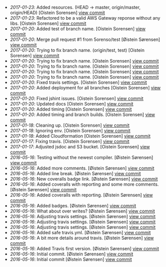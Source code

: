* _2017-01-23_: Added resources. (HEAD -> master, origin/master, origin/HEAD) [Oistein Sorensen] <a href="http://github.com/5orenso/aws-lambda-boilerplate/commit/b25d2c6001b0a6545815054417ddd4bee6a00ed9">view commit</a>
* _2017-01-23_: Refactored to be a valid AWS Gateway reponse without any libs. [Oistein Sorensen] <a href="http://github.com/5orenso/aws-lambda-boilerplate/commit/267d396c8faca1d25e329704daf5e949cd7fd901">view commit</a>
* _2017-01-20_: Added test of branch name. [Oistein Sorensen] <a href="http://github.com/5orenso/aws-lambda-boilerplate/commit/e1ac30d1580ef8682b41bdd59e1a4d940c385b13">view commit</a>
* _2017-01-20_: Merge pull request #1 from 5orenso/test [Øistein Sørensen] <a href="http://github.com/5orenso/aws-lambda-boilerplate/commit/acd3c7af537e9d3e34016c8620a614f59d6ae254">view commit</a>
* _2017-01-20_: Trying to fix branch name. (origin/test, test) [Oistein Sorensen] <a href="http://github.com/5orenso/aws-lambda-boilerplate/commit/6cf6ad2e86a581b33b03fffc527453b67ef10efb">view commit</a>
* _2017-01-20_: Trying to fix branch name. [Oistein Sorensen] <a href="http://github.com/5orenso/aws-lambda-boilerplate/commit/010609198da7bebc29fd7cd8d62e55a57c93e275">view commit</a>
* _2017-01-20_: Trying to fix branch name. [Oistein Sorensen] <a href="http://github.com/5orenso/aws-lambda-boilerplate/commit/87443545cd0fd4c7d1079b8d7eee3071e678411e">view commit</a>
* _2017-01-20_: Trying to fix branch name. [Oistein Sorensen] <a href="http://github.com/5orenso/aws-lambda-boilerplate/commit/82fb18e711b34148d992dd7ae0fc435c1af389b2">view commit</a>
* _2017-01-20_: Trying to fix branch name. [Oistein Sorensen] <a href="http://github.com/5orenso/aws-lambda-boilerplate/commit/c396d22287cc2d9e9fee3e2a2f541307b4f853b8">view commit</a>
* _2017-01-20_: Fixed travis settings. [Oistein Sorensen] <a href="http://github.com/5orenso/aws-lambda-boilerplate/commit/9101ed5c3252b13fcdf033f4a2f385587589d06c">view commit</a>
* _2017-01-20_: Added deployment for all branches [Oistein Sorensen] <a href="http://github.com/5orenso/aws-lambda-boilerplate/commit/8a99b7f01016847c4b9736eba8c9efa3593d8b63">view commit</a>
* _2017-01-20_: Fixed jshint issues. [Oistein Sorensen] <a href="http://github.com/5orenso/aws-lambda-boilerplate/commit/c765dc555ece401f1e46f35eba85c4862771e5ca">view commit</a>
* _2017-01-20_: Updated docs [Oistein Sorensen] <a href="http://github.com/5orenso/aws-lambda-boilerplate/commit/05129fc31714ac91f671194c81d06cf6535411dd">view commit</a>
* _2017-01-20_: Added timing [Oistein Sorensen] <a href="http://github.com/5orenso/aws-lambda-boilerplate/commit/2ba4a25e37b2b7d11f64bf99576f9c88367699a6">view commit</a>
* _2017-01-20_: Added timing and branch builds. [Oistein Sorensen] <a href="http://github.com/5orenso/aws-lambda-boilerplate/commit/f45190305dbe4bc658781e6c6cd325735145f7d8">view commit</a>
* _2017-01-18_: Cleaning up. [Oistein Sorensen] <a href="http://github.com/5orenso/aws-lambda-boilerplate/commit/42edead9fecbb618a6a850c4cd8f505ff8bbff6f">view commit</a>
* _2017-01-18_: Ignoring env. [Oistein Sorensen] <a href="http://github.com/5orenso/aws-lambda-boilerplate/commit/4a9e6304de6fd150d43d405e6ad637bee4f10a5a">view commit</a>
* _2017-01-18_: Added Cloudformation [Oistein Sorensen] <a href="http://github.com/5orenso/aws-lambda-boilerplate/commit/bae402f931107da8307b51dc9221f519eaa4f9ac">view commit</a>
* _2017-01-17_: Fixing travis. [Oistein Sorensen] <a href="http://github.com/5orenso/aws-lambda-boilerplate/commit/370076df50eb48a30381dd08d9b4a0870d160e66">view commit</a>
* _2017-01-17_: Adjusted jsdoc and S3 bucket. [Oistein Sorensen] <a href="http://github.com/5orenso/aws-lambda-boilerplate/commit/790c4203c1674df9730a471bd3accdb1e13abf78">view commit</a>
* _2016-05-16_: Testing without the newest compiler. [Øistein Sørensen] <a href="http://github.com/5orenso/aws-lambda-boilerplate/commit/e58023c93444d09a1c661021f7c82977ada30d4e">view commit</a>
* _2016-05-16_: Added more comments. [Øistein Sørensen] <a href="http://github.com/5orenso/aws-lambda-boilerplate/commit/6674ec285d651a04f9ecc1670090b9bb463c6c6d">view commit</a>
* _2016-05-16_: Added line break. [Øistein Sørensen] <a href="http://github.com/5orenso/aws-lambda-boilerplate/commit/a4de862225022cb66f398e372e0a6b920568148d">view commit</a>
* _2016-05-16_: New coveralls badge link. [Øistein Sørensen] <a href="http://github.com/5orenso/aws-lambda-boilerplate/commit/128ef41333d1ce24e96622317d999e4c0b25475b">view commit</a>
* _2016-05-16_: Added coveralls with reporting and some more comments. [Øistein Sørensen] <a href="http://github.com/5orenso/aws-lambda-boilerplate/commit/662ac2d516e0947ef6114d3206f40798e78333e8">view commit</a>
* _2016-05-16_: Added coveralls with reporting. [Øistein Sørensen] <a href="http://github.com/5orenso/aws-lambda-boilerplate/commit/2d113e8a796b8def528a0c2400c30a1c9963c200">view commit</a>
* _2016-05-16_: Added badges. [Øistein Sørensen] <a href="http://github.com/5orenso/aws-lambda-boilerplate/commit/5962dab8ce70a0a8ca98bb3bfa617b6480efdd71">view commit</a>
* _2016-05-16_: What about over writes? [Øistein Sørensen] <a href="http://github.com/5orenso/aws-lambda-boilerplate/commit/93a84ec42d44ebb1dc61f0c5fe09fd3c178a2219">view commit</a>
* _2016-05-16_: Adjusting travis settings. [Øistein Sørensen] <a href="http://github.com/5orenso/aws-lambda-boilerplate/commit/c2d8051f90e47a14370d7918beb86238a4ab2dfe">view commit</a>
* _2016-05-16_: Adjusting travis settings. [Øistein Sørensen] <a href="http://github.com/5orenso/aws-lambda-boilerplate/commit/5f57ee929af2e3ee527ad937945aeb1f5de34df3">view commit</a>
* _2016-05-16_: Adjusting travis settings. [Øistein Sørensen] <a href="http://github.com/5orenso/aws-lambda-boilerplate/commit/0f7312dd011e8ebb76a8f9475e3b68f5c0c5d1ce">view commit</a>
* _2016-05-16_: Added safe travis.yml. [Øistein Sørensen] <a href="http://github.com/5orenso/aws-lambda-boilerplate/commit/7dd6aeb92b102953d20375148c0711cef030bf44">view commit</a>
* _2016-05-16_: A bit more details around travis. [Øistein Sørensen] <a href="http://github.com/5orenso/aws-lambda-boilerplate/commit/2e75402122443ec9be1df0da7866822786e33e5c">view commit</a>
* _2016-05-16_: Added Travis first version. [Øistein Sørensen] <a href="http://github.com/5orenso/aws-lambda-boilerplate/commit/f3cf4f076515a5d8e4cffff3adbe14d728daa85d">view commit</a>
* _2016-05-16_: Initial commit. [Øistein Sørensen] <a href="http://github.com/5orenso/aws-lambda-boilerplate/commit/01a04ad009fd6b5a22674421d51b79f4196f79e9">view commit</a>
* _2016-05-16_: Initial commit [Øistein Sørensen] <a href="http://github.com/5orenso/aws-lambda-boilerplate/commit/6776c63dd41fc9bba244f36008eeed2c979e6387">view commit</a>
